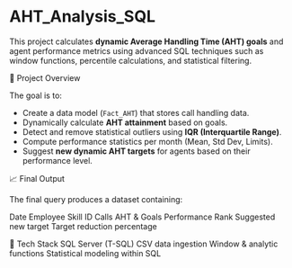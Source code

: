 # AHT_Analysis_SQL
This project calculates **dynamic Average Handling Time (AHT) goals** and agent performance metrics using advanced SQL techniques such as window functions, percentile calculations, and statistical filtering.

🧠 Project Overview

The goal is to:
- Create a data model (`Fact_AHT`) that stores call handling data.
- Dynamically calculate **AHT attainment** based on goals.
- Detect and remove statistical outliers using **IQR (Interquartile Range)**.
- Compute performance statistics per month (Mean, Std Dev, Limits).
- Suggest **new dynamic AHT targets** for agents based on their performance level.

📈 Final Output

The final query produces a dataset containing:

Date
Employee
Skill ID
Calls
AHT & Goals
Performance Rank
Suggested new target
Target reduction percentage

🧩 Tech Stack
SQL Server (T-SQL)
CSV data ingestion
Window & analytic functions
Statistical modeling within SQL

